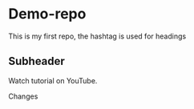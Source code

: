 # Demo-repo
This is my first repo, the hashtag is used for headings

## Subheader

Watch  tutorial on YouTube.

Changes
